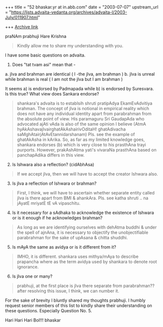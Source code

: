 +++
title = "52 bhaskar.yr at in.abb.com"
date = "2003-07-07"
upstream_url = "https://lists.advaita-vedanta.org/archives/advaita-l/2003-July/011907.html"

+++
[Archive link](https://lists.advaita-vedanta.org/archives/advaita-l/2003-July/011907.html)

praNAm prabhuji
Hare Krishna

>  Kindly allow me to share my understanding with you.

I have some basic questions on advaita.

1. Does "tat tvam asi" mean that -

a. jIva and brahman are identical ( I -the jIva, am brahman )
b. jIva is unreal while brahman is real ( I am not the jIva but I am
brahman )

It seems a) is endorsed by Padmapada while b) is endorsed by Suresvara. Is
this true? What view does Sankara endorse?

>  shankara's advaita is to establsih shruti pratipAdya EkamEvAdvitiya
brahman.  The concept of jIva is notional in empirical reality which does
not have any individual identity apart from parabrahman from the absolute
point of view.  His paramaguru Sri GaudapAda who advocated ajAti vAda is
also of the same opinion I believe (AtmA
hyAkAshavajIvairghatAkAshairivOditaH! ghatAdivacha
saMghAtairjAtAvEtannidarshanam) Pls. see the example of ghatAkAsha in
kArika.  So, as far as my limited knowledge goes, shankara endorses (b)
which is very close to his prasthAna trayi purports.  However, prakAshAtma
yati's vivaraNa prasthAna based on panchapAdika differs in this view.

2. Is Ishwara also a reflection? (cidAbhAsa)

>  If we accept jIva, then we will have to accept the creator Ishwara also.

3. Is jIva a reflection of Ishwara or brahman?

>  First, I think, we will have to ascertain whether separate entity called
jIva is there apart from BMI & ahankAra.  Pls. see katha shruti .. na
jAyatE mriyatE tE vA vipaschitu.

4. Is it necessary for a sAdhaka to acknowledge the existence of Ishwara or
is it enough if he acknowledges brahman?

>  As long as we are identifying ourselves with dehAtma buddhi & under the
spell of ajnAna, it is necessary to objectify the unobjectifiable
parabrahman for the sake of upAsana & chitta shuddhi.

5. Is mAyA the same as avidya or is it different from it?

>  IMHO, it is different. shankara uses mithya/mAya to describe prapancha
where as the term avidya used by shankara to denote root ignorance.

6. Is jIva one or many?

> prabhuji, at the first place is jIva there separate from parabrahman??
after resolving this issue, I think, we can number it.

For the sake of brevity I bluntly shared my thoughts prabhuji.  I humbly
request senior members of this list to kindly share their understanding on
these questions.  Especially Question No. 5.

Hari Hari Hari Bol!!!
bhaskar



